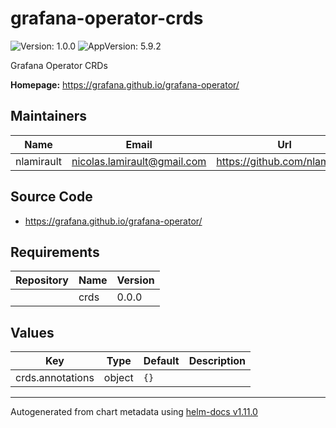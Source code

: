 # grafana-operator-crds

![Version: 1.0.0](https://img.shields.io/badge/Version-1.0.0-informational?style=flat-square) ![AppVersion: 5.9.2](https://img.shields.io/badge/AppVersion-5.9.2-informational?style=flat-square)

Grafana Operator CRDs

**Homepage:** <https://grafana.github.io/grafana-operator/>

## Maintainers

| Name       | Email                         | Url                             |
| ---------- | ----------------------------- | ------------------------------- |
| nlamirault | <nicolas.lamirault@gmail.com> | <https://github.com/nlamirault> |

## Source Code

- <https://grafana.github.io/grafana-operator/>

## Requirements

| Repository | Name | Version |
| ---------- | ---- | ------- |
|            | crds | 0.0.0   |

## Values

| Key              | Type   | Default | Description |
| ---------------- | ------ | ------- | ----------- |
| crds.annotations | object | `{}`    |             |

---

Autogenerated from chart metadata using [helm-docs v1.11.0](https://github.com/norwoodj/helm-docs/releases/v1.11.0)

